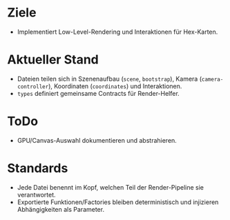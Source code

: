 # Ziele
- Implementiert Low-Level-Rendering und Interaktionen für Hex-Karten.

# Aktueller Stand
- Dateien teilen sich in Szenenaufbau (`scene`, `bootstrap`), Kamera (`camera-controller`), Koordinaten (`coordinates`) und Interaktionen.
- `types` definiert gemeinsame Contracts für Render-Helfer.

# ToDo
- GPU/Canvas-Auswahl dokumentieren und abstrahieren.

# Standards
- Jede Datei benennt im Kopf, welchen Teil der Render-Pipeline sie verantwortet.
- Exportierte Funktionen/Factories bleiben deterministisch und injizieren Abhängigkeiten als Parameter.
